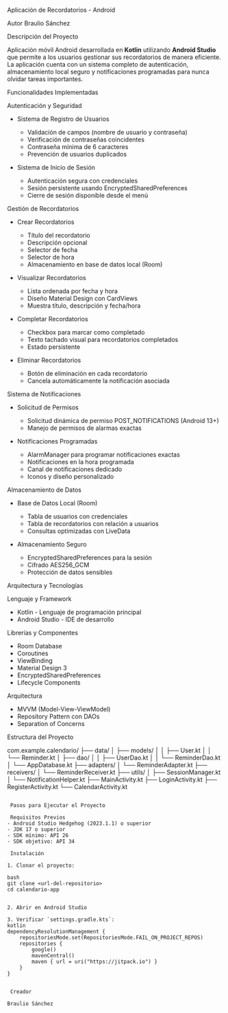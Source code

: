 Aplicación de Recordatorios - Android

 Autor
Braulio Sánchez

Descripción del Proyecto

Aplicación móvil Android desarrollada en **Kotlin** utilizando **Android Studio** que permite a los usuarios gestionar sus recordatorios de manera eficiente. La aplicación cuenta con un sistema completo de autenticación, almacenamiento local seguro y notificaciones programadas para nunca olvidar tareas importantes.

Funcionalidades Implementadas

Autenticación y Seguridad
- Sistema de Registro de Usuarios
  - Validación de campos (nombre de usuario y contraseña)
  - Verificación de contraseñas coincidentes
  - Contraseña mínima de 6 caracteres
  - Prevención de usuarios duplicados

- Sistema de Inicio de Sesión
  - Autenticación segura con credenciales
  - Sesión persistente usando EncryptedSharedPreferences
  - Cierre de sesión disponible desde el menú

 Gestión de Recordatorios
- Crear Recordatorios
  - Título del recordatorio
  - Descripción opcional
  - Selector de fecha
  - Selector de hora
  - Almacenamiento en base de datos local (Room)

- Visualizar Recordatorios
  - Lista ordenada por fecha y hora
  - Diseño Material Design con CardViews
  - Muestra título, descripción y fecha/hora

- Completar Recordatorios
  - Checkbox para marcar como completado
  - Texto tachado visual para recordatorios completados
  - Estado persistente

- Eliminar Recordatorios
  - Botón de eliminación en cada recordatorio
  - Cancela automáticamente la notificación asociada

Sistema de Notificaciones
- Solicitud de Permisos
  - Solicitud dinámica de permiso POST_NOTIFICATIONS (Android 13+)
  - Manejo de permisos de alarmas exactas

- Notificaciones Programadas
  - AlarmManager para programar notificaciones exactas
  - Notificaciones en la hora programada
  - Canal de notificaciones dedicado
  - Iconos y diseño personalizado

Almacenamiento de Datos
- Base de Datos Local (Room)
  - Tabla de usuarios con credenciales
  - Tabla de recordatorios con relación a usuarios
  - Consultas optimizadas con LiveData

- Almacenamiento Seguro
  - EncryptedSharedPreferences para la sesión
  - Cifrado AES256_GCM
  - Protección de datos sensibles

 Arquitectura y Tecnologías

Lenguaje y Framework
- Kotlin - Lenguaje de programación principal
- Android Studio - IDE de desarrollo

Librerías y Componentes
- Room Database
- Coroutines
- ViewBinding
- Material Design 3
- EncryptedSharedPreferences
- Lifecycle Components

 Arquitectura
- MVVM (Model-View-ViewModel)
- Repository Pattern con DAOs
- Separation of Concerns

 Estructura del Proyecto

com.example.calendario/
├── data/
│   ├── models/
│   │   ├── User.kt
│   │   └── Reminder.kt
│   ├── dao/
│   │   ├── UserDao.kt
│   │   └── ReminderDao.kt
│   └── AppDatabase.kt
├── adapters/
│   └── ReminderAdapter.kt
├── receivers/
│   └── ReminderReceiver.kt
├── utils/
│   ├── SessionManager.kt
│   └── NotificationHelper.kt
├── MainActivity.kt
├── LoginActivity.kt
├── RegisterActivity.kt
└── CalendarActivity.kt
```

 Pasos para Ejecutar el Proyecto

 Requisitos Previos
- Android Studio Hedgehog (2023.1.1) o superior
- JDK 17 o superior
- SDK mínimo: API 26
- SDK objetivo: API 34

 Instalación

1. Clonar el proyecto:

bash
git clone <url-del-repositorio>
cd calendario-app


2. Abrir en Android Studio

3. Verificar `settings.gradle.kts`:
kotlin
dependencyResolutionManagement {
    repositoriesMode.set(RepositoriesMode.FAIL_ON_PROJECT_REPOS)
    repositories {
        google()
        mavenCentral()
        maven { url = uri("https://jitpack.io") }
    }
}


 Creador

Braulio Sánchez
